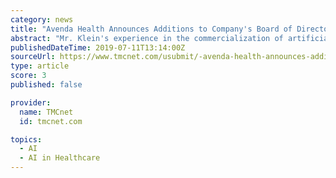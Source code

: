 ```yaml
---
category: news
title: "Avenda Health Announces Additions to Company's Board of Directors and Advisory Board"
abstract: "Mr. Klein's experience in the commercialization of artificial intelligence and machine learning in imaging ... cancer typically involve extremely invasive surgery or uncertain therapy of the entire prostate gland,\" said Dr. Stertzer."
publishedDateTime: 2019-07-11T13:14:00Z
sourceUrl: https://www.tmcnet.com/usubmit/-avenda-health-announces-additions-companys-board-directors-advisory-/2019/07/11/8984927.htm
type: article
score: 3
published: false

provider:
  name: TMCnet
  id: tmcnet.com

topics:
  - AI
  - AI in Healthcare
---
```

